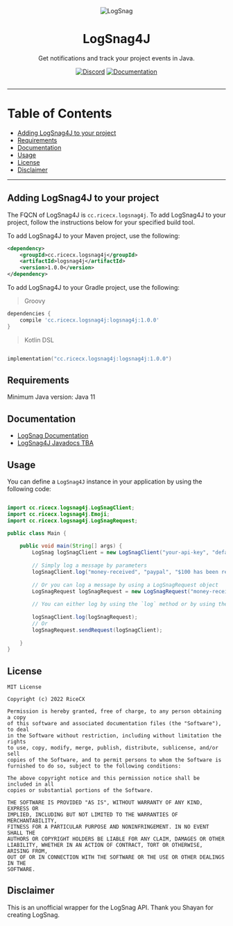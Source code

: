 <div align="center">
<img src="https://logsnag.com/og-image.png" alt="LogSnag" title="LogSnag Logo"/>
<br />
<h1>LogSnag4J</h1>
<p>Get notifications and track your project events in Java.</p>
<a href="https://discord.gg/dY3pRxgWua"><img src="https://img.shields.io/discord/922560704454750245?color=%237289DA&label=Discord" alt="Discord"></a>
<a href="https://docs.logsnag.com"><img src="https://img.shields.io/badge/Docs-LogSnag" alt="Documentation"></a>
<br />
<br />
</div>
<hr />

# Table of Contents
- [Adding LogSnag4J to your project](#adding-logsnag4j-to-your-project)
- [Requirements](#requirements)
- [Documentation](#documentation)
- [Usage](#usage)
- [License](#license)
- [Disclaimer](#disclaimer)

<hr />

## Adding LogSnag4J to your project
The FQCN of LogSnag4J is `cc.ricecx.logsnag4j`. To add LogSnag4J to your project,
follow the instructions below for your specified build tool.

To add LogSnag4J to your Maven project, use the following:
```xml
<dependency>
    <groupId>cc.ricecx.logsnag4j</groupId>
    <artifactId>logsnag4j</artifactId>
    <version>1.0.0</version>
</dependency>
```

To add LogSnag4J to your Gradle project, use the following:

> Groovy
> 
```groovy
dependencies {
    compile 'cc.ricecx.logsnag4j:logsnag4j:1.0.0'
}
```

> Kotlin DSL
```kotlin

implementation("cc.ricecx.logsnag4j:logsnag4j:1.0.0")
```

## Requirements

Minimum Java version: Java 11

## Documentation

- [LogSnag Documentation](https://docs.logsnag.com)
- [LogSnag4J Javadocs TBA]()


## Usage
You can define a `LogSnag4J` instance in your application by using the following code:
```java

import cc.ricecx.logsnag4j.LogSnagClient;
import cc.ricecx.logsnag4j.Emoji;
import cc.ricecx.logsnag4j.LogSnagRequest;

public class Main {
    
    public void main(String[] args) {
        LogSnag logSnagClient = new LogSnagClient("your-api-key", "default-project");
        
        // Simply log a message by parameters
        logSnagClient.log("money-received", "paypal", "$100 has been received!", Emoji.of("💵"));
        
        // Or you can log a message by using a LogSnagRequest object
        LogSnagRequest logSnagRequest = new LogSnagRequest("money-received", "paypal", "$100 has been received!", Emoji.of("💵"));
        
        // You can either log by using the `log` method or by using the `sendRequest` method
        
        logSnagClient.log(logSnagRequest);
        // Or
        logSnagRequest.sendRequest(logSnagClient);
        
    }
}

```

## License
```asciidoc
MIT License

Copyright (c) 2022 RiceCX

Permission is hereby granted, free of charge, to any person obtaining a copy
of this software and associated documentation files (the "Software"), to deal
in the Software without restriction, including without limitation the rights
to use, copy, modify, merge, publish, distribute, sublicense, and/or sell
copies of the Software, and to permit persons to whom the Software is
furnished to do so, subject to the following conditions:

The above copyright notice and this permission notice shall be included in all
copies or substantial portions of the Software.

THE SOFTWARE IS PROVIDED "AS IS", WITHOUT WARRANTY OF ANY KIND, EXPRESS OR
IMPLIED, INCLUDING BUT NOT LIMITED TO THE WARRANTIES OF MERCHANTABILITY,
FITNESS FOR A PARTICULAR PURPOSE AND NONINFRINGEMENT. IN NO EVENT SHALL THE
AUTHORS OR COPYRIGHT HOLDERS BE LIABLE FOR ANY CLAIM, DAMAGES OR OTHER
LIABILITY, WHETHER IN AN ACTION OF CONTRACT, TORT OR OTHERWISE, ARISING FROM,
OUT OF OR IN CONNECTION WITH THE SOFTWARE OR THE USE OR OTHER DEALINGS IN THE
SOFTWARE.
```

## Disclaimer

This is an unofficial wrapper for the LogSnag API. Thank you Shayan for creating LogSnag.